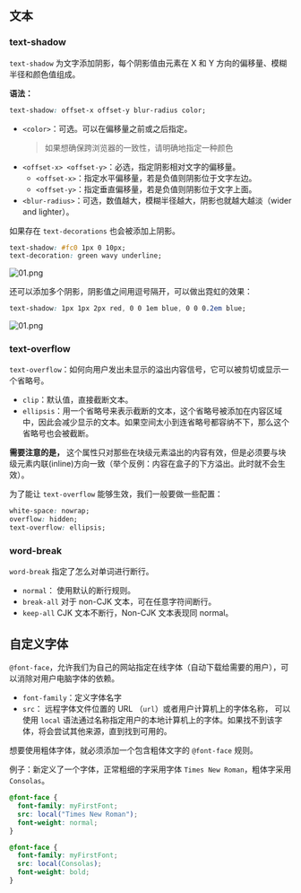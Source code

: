 ## 文本

### text-shadow

`text-shadow` 为文字添加阴影，每个阴影值由元素在 X 和 Y 方向的偏移量、模糊半径和颜色值组成。

**语法：**

```css
text-shadow: offset-x offset-y blur-radius color;
```

- `<color>`：可选。可以在偏移量之前或之后指定。
  > 如果想确保跨浏览器的一致性，请明确地指定一种颜色
- `<offset-x> <offset-y>`：必选，指定阴影相对文字的偏移量。
  - `<offset-x>`：指定水平偏移量，若是负值则阴影位于文字左边。
  - `<offset-y>`：指定垂直偏移量，若是负值则阴影位于文字上面。
- `<blur-radius>`：可选，数值越大，模糊半径越大，阴影也就越大越淡（wider and lighter）。

如果存在 `text-decorations` 也会被添加上阴影。

```css
text-shadow: #fc0 1px 0 10px;
text-decoration: green wavy underline;
```

![01.png](https://p1-juejin.byteimg.com/tos-cn-i-k3u1fbpfcp/a0cfefc7269c4c3db9b818836c0ed101~tplv-k3u1fbpfcp-watermark.image)

还可以添加多个阴影，阴影值之间用逗号隔开，可以做出霓虹的效果：

```css
text-shadow: 1px 1px 2px red, 0 0 1em blue, 0 0 0.2em blue;
```

![01.png](https://p3-juejin.byteimg.com/tos-cn-i-k3u1fbpfcp/d0b4af80d3004829a7c9362cef9b6d11~tplv-k3u1fbpfcp-watermark.image)

### text-overflow

`text-overflow`：如何向用户发出未显示的溢出内容信号，它可以被剪切或显示一个省略号。

- `clip`：默认值，直接截断文本。
- `ellipsis`：用一个省略号来表示截断的文本，这个省略号被添加在内容区域中，因此会减少显示的文本。如果空间太小到连省略号都容纳不下，那么这个省略号也会被截断。

**需要注意的是，** 这个属性只对那些在块级元素溢出的内容有效，但是必须要与块级元素内联(inline)方向一致（举个反例：内容在盒子的下方溢出。此时就不会生效）。

为了能让 `text-overflow` 能够生效，我们一般要做一些配置：

```css
white-space: nowrap;
overflow: hidden;
text-overflow: ellipsis;
```

### word-break

`word-break` 指定了怎么对单词进行断行。

- `normal`：
  使用默认的断行规则。
- `break-all`
  对于 non-CJK 文本，可在任意字符间断行。
- `keep-all`
  CJK 文本不断行，Non-CJK 文本表现同 normal。

## 自定义字体

`@font-face`，允许我们为自己的网站指定在线字体（自动下载给需要的用户），可以消除对用户电脑字体的依赖。

- `font-family`：定义字体名字
- `src`：
  远程字体文件位置的 URL （`url`）或者用户计算机上的字体名称， 可以使用 `local` 语法通过名称指定用户的本地计算机上的字体。如果找不到该字体，将会尝试其他来源，直到找到可用的。

想要使用粗体字体，就必须添加一个包含粗体文字的 `@font-face` 规则。

例子：新定义了一个字体，正常粗细的字采用字体 `Times New Roman`，粗体字采用 `Consolas`。

```css
@font-face {
  font-family: myFirstFont;
  src: local("Times New Roman");
  font-weight: normal;
}

@font-face {
  font-family: myFirstFont;
  src: local(Consolas);
  font-weight: bold;
}
```
